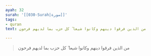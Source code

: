 ```yaml
---
ayah: 32
surah: '[[030-Surah|سورة]]'
tags:
- quran
text: من الذين فرقوا دينهم وكانوا شيعا ۖ كل حزب بما لديهم فرحون

---
```

> من الذين فرقوا دينهم وكانوا شيعا ۖ كل حزب بما لديهم فرحون
